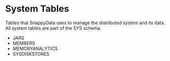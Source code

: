 # System Tables

Tables that SnappyData uses to manage the distributed system and its data. All system tables are part of the SYS schema.

* JARS
* MEMBERS
* MEMORYANALYTICS
* SYSDISKSTORES